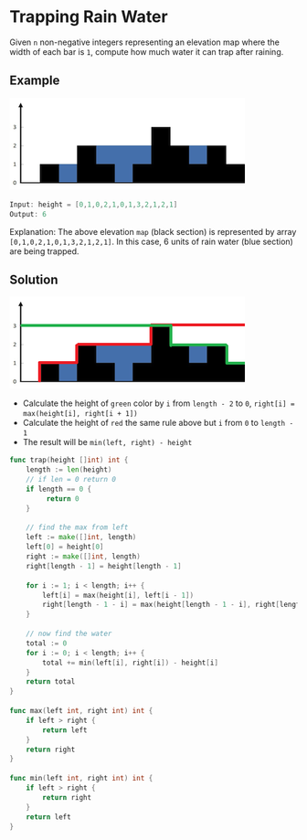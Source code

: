 # Trapping Rain Water
Given `n` non-negative integers representing an elevation map where the width of each bar is `1`, compute how much water it can trap after raining.

## Example

<img src="../images/rainwatertrap.png" />

```go
Input: height = [0,1,0,2,1,0,1,3,2,1,2,1]
Output: 6
```
Explanation: The above elevation `map` (black section) is represented by array `[0,1,0,2,1,0,1,3,2,1,2,1]`. 
In this case, 6 units of rain water (blue section) are being trapped.

## Solution

<img src="../images/rainwatertrapsolution.png" />

- Calculate the height of `green` color by `i` from `length - 2` to `0`, `right[i] = max(height[i], right[i + 1])`
- Calculate the height of `red` the same rule above but `i` from `0` to `length - 1`
- The result will be `min(left, right) - height`

```go
func trap(height []int) int {
    length := len(height)
    // if len = 0 return 0
    if length == 0 {
         return 0
    }
    
    // find the max from left
    left := make([]int, length)
    left[0] = height[0]
    right := make([]int, length)
    right[length - 1] = height[length - 1]

    for i := 1; i < length; i++ {
        left[i] = max(height[i], left[i - 1])
        right[length - 1 - i] = max(height[length - 1 - i], right[length - i])
    }
    
    // now find the water
    total := 0
    for i := 0; i < length; i++ {
        total += min(left[i], right[i]) - height[i]
    }
    return total
}

func max(left int, right int) int {
    if left > right {
        return left
    }
    return right
}

func min(left int, right int) int {
    if left > right {
        return right
    }
    return left
}
```
